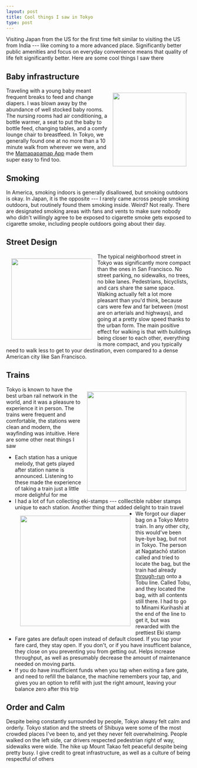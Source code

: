 ```yaml
---
layout: post
title: Cool things I saw in Tokyo
type: post
---
```


Visiting Japan from the US for the first time felt similar to visiting the US
from India --- like coming to a more advanced place. Significantly better public
amenities and focus on everyday convenience means that quality of life felt
significantly better. Here are some cool things I saw there

## Baby infrastructure
<img
    style="float:right; padding: 1em;"
    src="{{ site.baseurl }}/assets/baby-room.gif"
    width="200"
/>
Traveling with a young baby meant frequent breaks to feed and change diapers. I
was blown away by the abundance of well stocked baby rooms. The nursing rooms had
air conditioning, a bottle warmer, a seat to put the baby to bottle feed,
changing tables, and a comfy lounge chair to breastfeed. In Tokyo, we generally
found one at no more than a 10 minute walk from wherever we were, and the
[Mamapapamap App](
    https://apps.apple.com/us/app/mamapapamap-nursing-room-map/id1117756080)
made them super easy to find too.

## Smoking
In America, smoking indoors is generally disallowed, but smoking outdoors is
okay. In Japan, it is the opposite --- I rarely came across people smoking
outdoors, but routinely found them smoking inside. Weird? Not really. There are
designated smoking areas with fans and vents to make sure nobody who didn't
willingly agree to be exposed to cigarette smoke gets exposed to cigarette
smoke, including people outdoors going about their day.

## Street Design
<img
    style="float:left; padding: 1em;"
    src="{{ site.baseurl }}/assets/asakusa.jpg"
    width="220"
/>
The typical neighborhood street in Tokyo was significantly more compact than the
ones in San Francisco. No street parking, no sidewalks, no trees, no bike lanes.
Pedestrians, bicyclists, and cars share the same space. Walking actually felt a
lot more pleasant than you'd think, because cars were few and far between (most
are on arterials and highways), and going at a pretty slow speed thanks to the
urban form. The main positive effect for walking is that with buildings being
closer to each other, everything is more compact, and you typically need to walk
less to get to your destination, even compared to a dense American city like San
Francisco.

## Trains
<img
    style="float:right; padding: 1em;"
    src="{{ site.baseurl }}/assets/tanya-train.jpg"
    width="270"
/>
Tokyo is known to have the best urban rail network in the world, and it was
a pleasure to experience it in person. The trains were frequent and comfortable,
the stations were clean and modern, the wayfinding was intuitive. Here are some
other neat things I saw
- Each station has a unique melody, that gets played after station name is
announced. Listening to these made the experience of taking a train just a
little more delighful for me
- I had a lot of fun collecting eki-stamps --- colllectible rubber stamps unique
to each station. Another thing that added delight to train travel
<img
    style="float:left; padding: 1em;"
    src="{{ site.baseurl }}/assets/minami-kurihashi.jpg"
    width="300"
/>
- We forgot our diaper bag on a Tokyo Metro train. In any other city, this
would've been bye-bye bag, but not in Tokyo. The person at Nagatachō station
called and tried to locate the bag, but the train had already
[through-run](https://en.wikipedia.org/wiki/Through_service) onto a Tobu line.
Called Tobu, and they located the bag, with all contents still there. I had to
go to Minami Kurihashi at the end of the line to get it, but was rewarded with
the prettiest Eki stamp
- Fare gates are default open instead of default closed. If you tap your fare
card, they stay open. If you don't, or if you have insufficent balance, they
close on you preventing you from getting out. Helps increase throughput, as well
as presumably decrease the amount of maintenance needed on moving parts.
- If you do have insufficient funds when you tap when exiting a fare gate, and
need to refill the balance, the machine remembers your tap, and gives you an
option to refill with just the right amount, leaving your balance zero after
this trip


## Order and Calm
Despite being constantly surrounded by people, Tokyo alwasy felt calm and
orderly. Tokyo station and the streets of Shibuya were some of the most crowded
places I've been to, and yet they never felt overwhelming. People
walked on the left side, car drivers respected pedestrian right of way,
sidewalks were wide. The hike up Mount Takao felt peaceful despite being pretty
busy. I give credit to great infrastructure, as well as a culture of being
respectful of others

